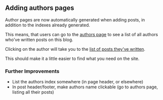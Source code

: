 ## Adding authors pages

Author pages are now automatically generated when adding posts, in addition to the indexes already generated.

This means, that users can go to the [authors page](/mdsh/authors/index.html) to see a list of all authors who've written posts on this blog.

Clicking on the author will take you to the [list of posts they've written](/mdsh/authors/sc0ttj.html).

This should make it a little easier to find what you need on the site.

### Further Improvements

- List the authors index somewhere (in page header, or elsewhere)
- In post header/footer, make authors name clickable (go to authors page, listing all their posts)
